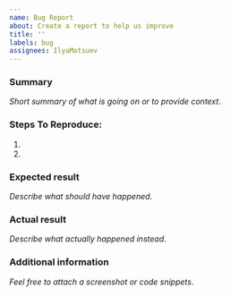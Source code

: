 ```yaml
---
name: Bug Report
about: Create a report to help us improve
title: ''
labels: bug
assignees: IlyaMatsuev
---
```


### Summary

_Short summary of what is going on or to provide context_.

### Steps To Reproduce:

1.
2.

### Expected result

_Describe what should have happened_.

### Actual result

_Describe what actually happened instead_.

### Additional information

_Feel free to attach a screenshot or code snippets_.
